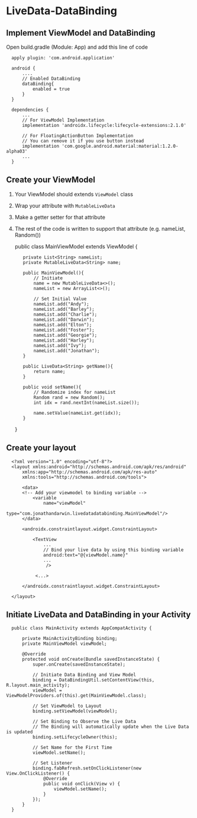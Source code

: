 # LiveData-DataBinding
## Implement ViewModel and DataBinding
Open build.gradle (Module: App) and add this line of code

      apply plugin: 'com.android.application'
      
      android {
          ....
          // Enabled DataBinding
          dataBinding{
              enabled = true
          }
      }

      dependencies {
          ...
          // For ViewModel Implementation
          implementation 'androidx.lifecycle:lifecycle-extensions:2.1.0'
          
          // For FloatingActionButton Implementation
          // You can remove it if you use button instead
          implementation 'com.google.android.material:material:1.2.0-alpha03'
          ...
      }

## Create your ViewModel
1. Your ViewModel should extends `ViewModel` class
2. Wrap your attribute with `MutableLiveData`
3. Make a getter setter for that attribute
4. The rest of the code is written to support that attribute (e.g. nameList, Random())

      public class MainViewModel extends ViewModel {

          private List<String> nameList;
          private MutableLiveData<String> name;

          public MainViewModel(){
              // Initiate
              name = new MutableLiveData<>();
              nameList = new ArrayList<>();

              // Set Initial Value
              nameList.add("Andy");
              nameList.add("Barley");
              nameList.add("Charlie");
              nameList.add("Darwin");
              nameList.add("Elton");
              nameList.add("Foster");
              nameList.add("Georgie");
              nameList.add("Harley");
              nameList.add("Ivy");
              nameList.add("Jonathan");
          }

          public LiveData<String> getName(){
              return name;
          }

          public void setName(){
              // Randomize index for nameList
              Random rand = new Random();
              int idx = rand.nextInt(nameList.size());

              name.setValue(nameList.get(idx));
          }
      }


## Create your layout

      <?xml version="1.0" encoding="utf-8"?>
      <layout xmlns:android="http://schemas.android.com/apk/res/android"
          xmlns:app="http://schemas.android.com/apk/res-auto"
          xmlns:tools="http://schemas.android.com/tools">

          <data>
          <!-- Add your viewmodel to binding variable -->
              <variable
                  name="viewModel"
                  type="com.jonathandarwin.livedatadatabinding.MainViewModel"/>
          </data>

          <androidx.constraintlayout.widget.ConstraintLayout>
          
              <TextView
                  ...
                  // Bind your live data by using this binding variable
                  android:text="@{viewModel.name}"
                  ...
                   />
               
               <...>
               
          </androidx.constraintlayout.widget.ConstraintLayout>
          
      </layout>

## Initiate LiveData and DataBinding in your Activity      

      public class MainActivity extends AppCompatActivity {

          private MainActivityBinding binding;
          private MainViewModel viewModel;

          @Override
          protected void onCreate(Bundle savedInstanceState) {
              super.onCreate(savedInstanceState);

              // Initiate Data Binding and View Model
              binding = DataBindingUtil.setContentView(this, R.layout.main_activity);
              viewModel = ViewModelProviders.of(this).get(MainViewModel.class);

              // Set ViewModel to Layout
              binding.setViewModel(viewModel);

              // Set Binding to Observe the Live Data
              // The Binding will automatically update when the Live Data is updated
              binding.setLifecycleOwner(this);

              // Set Name for the First Time
              viewModel.setName();

              // Set Listener
              binding.fabRefresh.setOnClickListener(new View.OnClickListener() {
                  @Override
                  public void onClick(View v) {
                      viewModel.setName();
                  }
              });
          }
      }

      
